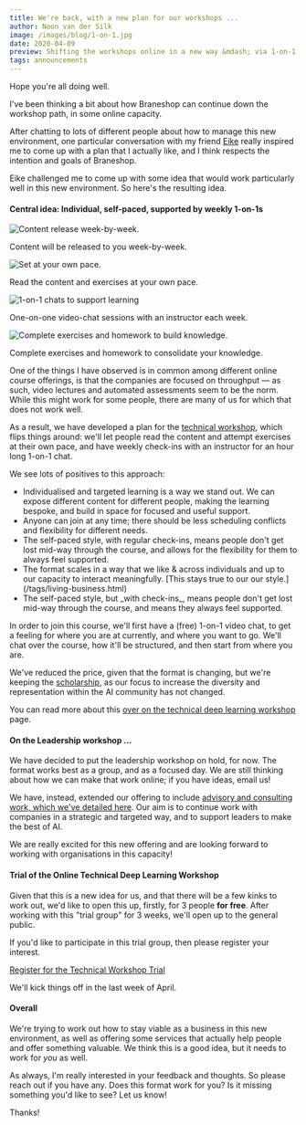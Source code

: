 ```yaml
---
title: We're back, with a new plan for our workshops ...
author: Noon van der Silk
image: /images/blog/1-on-1.jpg
date: 2020-04-09
preview: Shifting the workshops online in a new way &mdash; via 1-on-1 sessions.
tags: announcements
---
```


Hope you're all doing well.

I've been thinking a bit about how Braneshop can continue down the workshop
path, in some online capacity.

After chatting to lots of different people about how to manage this new
environment, one particular conversation with my friend
[Eike](https://www.linkedin.com/in/eike-zeller-1464b767/) really inspired me
to come up with a plan that I actually like, and I think respects the
intention and goals of Braneshop.

Eike challenged me to come up with some idea that would work particularly well
in this new environment. So here's the resulting idea.

<!--more-->

#### Central idea: Individual, self-paced, supported by weekly 1-on-1s

<div class="features">
  <div class="feature">
  <img src="/images/week-by-week.png" alt="Content release week-by-week." />
  <p>Content will be released to you week-by-week.</p>
  </div>
  <div class="feature">
  <img src="/images/your-pace.png" alt="Set at your own pace." />
  <p>Read the content and exercises at your own pace.
  </p>
  </div>
  <div class="feature">
  <img src="/images/1-on-1.png" alt="1-on-1 chats to support learning" />
  <p>One-on-one video-chat sessions with an instructor each week.
  </p>
  </div>
  <div class="feature">
  <img src="/images/exercises.png" alt="Complete exercises and homework to build knowledge." />
  <p>Complete exercises and homework to consolidate your knowledge.
  </p>
  </div>
</div>

One of the things I have observed is in common among different online course
offerings, is that the companies are focused on throughput &mdash; as such, video
lectures and automated assessments seem to be the norm. While this might work
for some people, there are many of us for which that does not work well. 

As a result, we have developed a plan for the [technical
workshop](/technical-deep-learning-workshop.html), which flips things around:
we'll let people read the content and attempt exercises at their own pace, and
have weekly check-ins with an instructor for an hour long 1-on-1 chat. 

We see lots of positives to this approach:

<ul class="normal">
<li>Individualised and targeted learning is a way we stand out. We can expose
different content for different people, making the learning bespoke, and build
in space for focused and useful support.</li>
<li>Anyone can join at any time; there should be less scheduling conflicts and
flexibility for different needs.</li>
<li>The self-paced style, with regular check-ins, means people don't get lost
mid-way through the course, and allows for the flexibility for them to always
feel supported.</li>
<li>The format scales in a way that we like &amp; across individuals and up to
our capacity to interact meaningfully. [This stays true to our our style.](/tags/living-business.html)</li>
<li>The self-paced style, but _with check-ins_, means people don't get lost
mid-way through the course, and means they always feel supported.</li>
</ul>

In order to join this course, we'll first have a (free) 1-on-1 video chat, to
get a feeling for where you are at currently, and where you want to go. We'll
chat over the course, how it'll be structured, and then start from where you
are.

We've reduced the price, given that the format is changing, but we're keeping
the [scholarship](/technical-deep-learning-workshop.html#scholarship), as our
focus to increase the diversity and representation
within the AI community has not changed.

You can read more about this [over on the technical deep learning
workshop](/technical-deep-learning-workshop.html) page.



#### On the Leadership workshop ...

We have decided to put the leadership workshop on hold, for now.
The format works best as a group, and as a focused day. We are still thinking
about how we can make that work online; if you have ideas, email us!

We have, instead, extended our offering to include [advisory and consulting
work, which we've detailed here](/advisory-and-consulting.html).
Our aim is to continue work with companies in a strategic and targeted way,
and to support leaders to make the best of AI.

We are really excited for this new offering and are looking forward to
working with organisations in this capacity!


#### Trial of the Online Technical Deep Learning Workshop

Given that this is a new idea for us, and that there will be a few kinks to
work out, we'd like to open this up, firstly, for 3 people **for free**. After
working with this "trial group" for 3 weeks, we'll open up to the general
public.

If you'd like to participate in this trial group, then please register your
interest.

<div class="btn-b">
<a class="btn" title="Register for the Braneshop Technical Workshop Trial"
href="https://noon006807.typeform.com/to/J2BFQY">Register for the Technical Workshop Trial</a>
</div>

We'll kick things off in the last week of April.


#### Overall

We're trying to work out how to stay viable as a business in this new
environment, as well as offering some services that actually help people and
offer something valuable. We think this is a good idea, but it needs to work
for _you_ as well.

As always, I'm really interested in your feedback and thoughts. So please
reach out if you have any. Does this format work for you? Is it missing
something you'd like to see?  Let us know!

Thanks!
